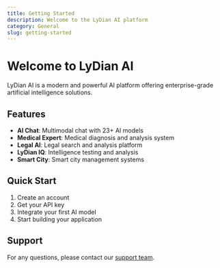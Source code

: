 ```yaml
---
title: Getting Started
description: Welcome to the LyDian AI platform
category: General
slug: getting-started
---
```


# Welcome to LyDian AI

LyDian AI is a modern and powerful AI platform offering enterprise-grade artificial intelligence solutions.

## Features

- **AI Chat**: Multimodal chat with 23+ AI models
- **Medical Expert**: Medical diagnosis and analysis system
- **Legal AI**: Legal search and analysis platform
- **LyDian IQ**: Intelligence testing and analysis
- **Smart City**: Smart city management systems

## Quick Start

1. Create an account
2. Get your API key
3. Integrate your first AI model
4. Start building your application

## Support

For any questions, please contact our [support team](mailto:support@lydian.ai).
